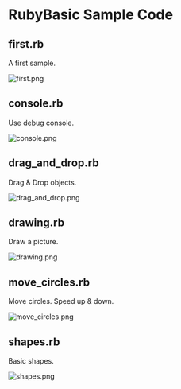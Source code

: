 RubyBasic Sample Code
===============

## first.rb
A first sample.

![first.png](https://raw.github.com/ongaeshi/rubybasic-sample/master/images/first.png)

## console.rb
Use debug console.

![console.png](https://raw.github.com/ongaeshi/rubybasic-sample/master/images/console.png)

## drag_and_drop.rb
Drag & Drop objects.

![drag_and_drop.png](https://raw.github.com/ongaeshi/rubybasic-sample/master/images/drag_and_drop.png)

## drawing.rb
Draw a picture.

![drawing.png](https://raw.github.com/ongaeshi/rubybasic-sample/master/images/drawing.png)

## move_circles.rb
Move circles. Speed up & down.

![move_circles.png](https://raw.github.com/ongaeshi/rubybasic-sample/master/images/move_circles.png)

## shapes.rb
Basic shapes.

![shapes.png](https://raw.github.com/ongaeshi/rubybasic-sample/master/images/shapes.png)


